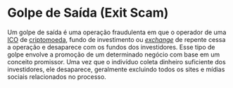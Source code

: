 # Golpe de Saída (Exit Scam)

Um golpe de saída é uma operação fraudulenta em que o operador de uma [ICO](ICO.md) de [criptomoeda](Criptomoedas.md), fundo de investimento ou [_exchange_](Exchange.md) de repente cessa a operação e desaparece com os fundos dos investidores. Esse tipo de golpe envolve a promoção de um determinado negócio com base em um conceito promissor. Uma vez que o indivíduo coleta dinheiro suficiente dos investidores, ele desaparece, geralmente excluindo todos os sites e mídias sociais relacionados no processo.
